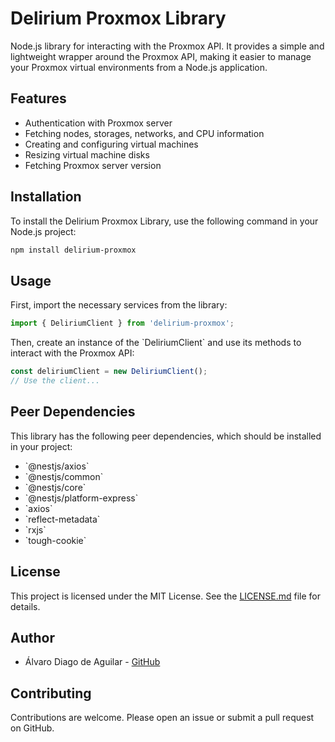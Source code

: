 # Delirium Proxmox Library

Node.js library for interacting with the Proxmox API. It provides a simple and lightweight wrapper around the Proxmox API, making it easier to manage your Proxmox virtual environments from a Node.js application.

## Features

- Authentication with Proxmox server
- Fetching nodes, storages, networks, and CPU information
- Creating and configuring virtual machines
- Resizing virtual machine disks
- Fetching Proxmox server version

## Installation

To install the Delirium Proxmox Library, use the following command in your Node.js project:

```bash
npm install delirium-proxmox
```

## Usage

First, import the necessary services from the library:

```typescript
import { DeliriumClient } from 'delirium-proxmox';
```

Then, create an instance of the \`DeliriumClient\` and use its methods to interact with the Proxmox API:

```typescript
const deliriumClient = new DeliriumClient();
// Use the client...
```

## Peer Dependencies

This library has the following peer dependencies, which should be installed in your project:

- \`@nestjs/axios\`
- \`@nestjs/common\`
- \`@nestjs/core\`
- \`@nestjs/platform-express\`
- \`axios\`
- \`reflect-metadata\`
- \`rxjs\`
- \`tough-cookie\`

## License

This project is licensed under the MIT License. See the [LICENSE.md](LICENSE.md) file for details.

## Author

- Álvaro Diago de Aguilar - [GitHub](https://github.com/n01rdev)

## Contributing

Contributions are welcome. Please open an issue or submit a pull request on GitHub.
